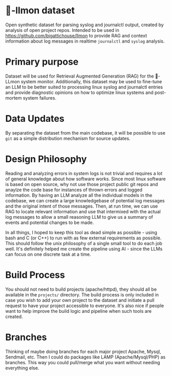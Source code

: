 # 🍋-llmon dataset
Open synthetic dataset for parsing syslog and journalctl output, created by analysis of open project repos. Intended to be used in https://github.com/bigattichouse/llmon to provide RAG and context information about log messages in realtime `journalctl` and `syslog` analysis.

# Primary purpose
Dataset will be used for Retrieval Augmented Generation (RAG) for the 🍋-LLmon system monitor.
Additionally, this dataset may be used to fine-tune an LLM to be better suited to processing linux syslog and journalctl entries and provide diagnostic opinions on how to optimize linux systems and post-mortem system failures.

# Data Updates
By separating the dataset from the main codebase, it will be possible to use `git` as a simple distribution mechanism for source updates.


# Design Philosophy
Reading and analyzing errors in system logs is not trivial and requires a lot of general knowledge about how software works.
Since most linux software is based on open source, why not use those project public git repos and anaylze the code base for instances of thrown errors and logged information. By having an LLM analyze all the individual models in the codebase, we can create a large knowledgebase of potential log messages and the original intent of those messages. Then, at run time, we can use RAG to locate relevant information and use that intermixed with the actual log messages to allow a small reasoning LLM to give us a summary of events and potential changes to be made.

In all things, I hoped to keep this tool as dead simple as possible - using bash and C (or C++) to run with as few external requirements as possible. This should follow the unix philosophy of a single small tool to do each job well. It's definitely helped me create the pipeline using AI - since the LLMs can focus on one discrete task at a time.

# Build Process
You should not need to build projects (apache/httpd), they should all be available in the `projects/` directory. The build process is only included in case you wish to add your own project to the dataset and initiate a pull request to have your project accessible to everyone. It's also nice if people want to help improve the build logic and pipeline when such tools are created.

# Branches

Thinking of maybe doing branches for each major project Apache, Mysql, Sendmail, etc.  Then I could do packages like LAMP (Apache/Mysql/PHP) as branches.  This way you could pull/merge what you want without needing everything else.
